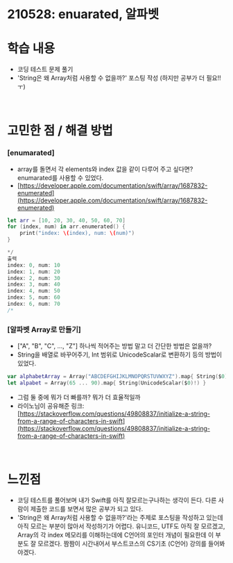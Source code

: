 # 210528: enuarated, 알파벳

# 학습 내용

- 코딩 테스트 문제 풀기
- 'String은 왜 Array처럼 사용할 수 없을까?' 포스팅 작성 (하지만 공부가 더 필요!! ㅜ)

<br>

# 고민한 점 / 해결  방법

### [enumarated]

- array를  돌면서 각 elements와 index 값을 같이 다루어 주고 싶다면? enumarated를 사용할  수 있었다.
- [https://developer.apple.com/documentation/swift/array/1687832-enumerated](https://developer.apple.com/documentation/swift/array/1687832-enumerated)

```swift
let arr = [10, 20, 30, 40, 50, 60, 70]
for (index, num) in arr.enumerated() {
    print("index: \(index), num: \(num)")
}

*/
출력
index: 0, num: 10
index: 1, num: 20
index: 2, num: 30
index: 3, num: 40
index: 4, num: 50
index: 5, num: 60
index: 6, num: 70
/*
```

### [알파벳 Array로 만들기]

- ["A", "B", "C", ..., "Z"] 하나씩 적어주는 방법 말고 더 간단한 방법은 없을까?
- String을 배열로  바꾸어주기, Int 범위로 UnicodeScalar로  변환하기 등의 방법이 있었다.

```swift
var alphabetArray = Array("ABCDEFGHIJKLMNOPQRSTUVWXYZ").map{ String($0) }
let alpabet = Array(65 ... 90).map{ String(UnicodeScalar($0)!) }
```

- 그럼 둘 중에 뭐가 더 빠를까? 뭐가  더 효율적일까
- 라이노님이 공유해준 링크: [https://stackoverflow.com/questions/49808837/initialize-a-string-from-a-range-of-characters-in-swift](https://stackoverflow.com/questions/49808837/initialize-a-string-from-a-range-of-characters-in-swift)

<br>

# 느낀점

- 코딩 테스트를 풀어보며 내가 Swift를 아직 잘모르는구나하는 생각이 든다. 다른  사람이  제출한  코드를 보면서  많은 공부가 되고 있다.
- 'String은 왜 Array처럼 사용할 수 없을까?'라는 주제로  포스팅을 작성하고 있는데 아직 모르는 부분이  많아서  작성하기가 어렵다. 유니코드, UTF도 아직 잘 모르겠고,  Array의 각 index 메모리를 이해하는데에 C언어의 포인터 개념이 필요한데 이 부분도  잘 모르겠다. 짬짬이 시간내어서 부스트코스의 CS기초 (C언어) 강의를 들어봐야겠다.
